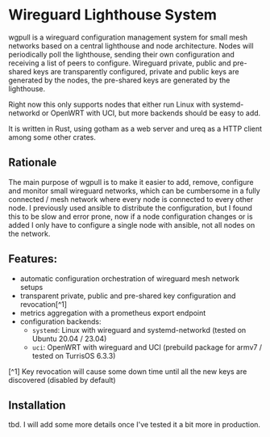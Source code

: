 # Wireguard Lighthouse System

wgpull is a wireguard configuration management system for small mesh networks based on a
central lighthouse and node architecture. Nodes will periodically poll the lighthouse,
sending their own configuration and receiving a list of peers to configure.
Wireguard private, public and pre-shared keys are transparently configured, private
and public keys are generated by the nodes, the pre-shared keys are generated by
the lighthouse.

Right now this only supports nodes that either run Linux with systemd-networkd
or OpenWRT with UCI, but more backends should be easy to add.

It is written in Rust, using gotham as a web server and ureq as a HTTP client
among some other crates.

## Rationale 

The main purpose of wgpull is to make it easier to add, remove, configure and
monitor small wireguard networks, which can be cumbersome in a fully connected / 
mesh network where every node is connected to every other node. I previously
used ansible to distribute the configuration, but I found this to be slow and
error prone, now if a node configuration changes or is added I only have to
configure a single node with ansible, not all nodes on the network.

## Features:

* automatic configuration orchestration of wireguard mesh network setups
* transparent private, public and pre-shared key configuration and revocation[^1]
* metrics aggregation with a prometheus export endpoint
* configuration backends:
	* `systemd`: Linux with wireguard and systemd-networkd (tested on Ubuntu 20.04 / 23.04)
	* `uci`: OpenWRT with wireguard and UCI (prebuild package for armv7 / tested on TurrisOS 6.3.3)

[^1] Key revocation will cause some down time until all the new keys are discovered (disabled by default)

## Installation

tbd. I will add some more details once I've tested it a bit more in production.
